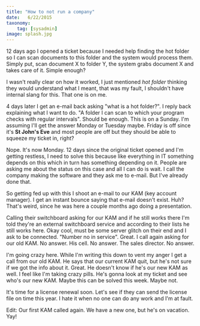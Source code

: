 ```yaml
---
title: "How to not run a company"
date:   6/22/2015
taxonomy:
    tag: [sysadmin]
image: splash.jpg
---
```


12 days ago I opened a ticket because I needed help finding the hot folder so I can scan documents to this folder and the system would process them. Simply put, scan document X to folder Y, the system grabs document X and takes care of it. Simple enough?

I wasn't really clear on how it worked, I just mentioned *hot folder* thinking they would understand what I meant, that was my fault, I shouldn't have internal slang for this. That one is on me.

4 days later I get an e-mail back asking "what is a hot folder?". I reply back explaining what I want to do. "A folder I can scan to which your program checks with regular intervals". Should be enough. This is on a Sunday. I'm assuming I'll get the answer Monday or Tuesday maybe. Friday is off since it's **St John's Eve** and most people are off but they should be able to squeeze my ticket in, right?

Nope. It's now Monday. 12 days since the original ticket opened and I'm getting restless, I need to solve this because like everything in IT something depends on this which in turn has something depending on it. People are asking me about the status on this case and all I can do is wait. I call the company making the software and they ask me to e-mail. But I've already done that.

So getting fed up with this I shoot an e-mail to our KAM (key account manager). I get an instant bounce saying that e-mail doesn't exist. Huh? That's weird, since he was here a couple months ago doing a presentation.

Calling their switchboard asking for our KAM and if he still works there I'm told they're an external switchboard service and according to their lists he still works here. Okay cool, must be some server glitch on their end and I ask to be connected. "Number no in service". Great. I call again asking for our old KAM. No answer. His cell. No answer. The sales director. No answer.

I'm going crazy here. While I'm writing this down to vent my anger I get a call from our old KAM. He says that our current KAM quit, but he's not sure if we got the info about it. Great. He doesn't know if he's our new KAM as well. I feel like I'm taking crazy pills. He's gonna look at my ticket and see who's our new KAM. Maybe this can be solved this week. Maybe not.

It's time for a license renewal soon. Let's see if they can send the license file on time this year. I hate it when no one can do any work and I'm at fault. 

Edit: Our first KAM called again. We have a new one, but he's on vacation. Yay!